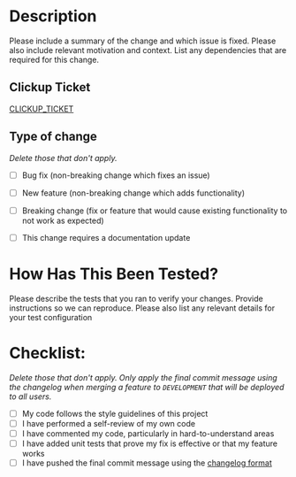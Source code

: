 # Description

Please include a summary of the change and which issue is fixed. Please also include relevant motivation and context. List any dependencies that are required for this change.


## Clickup Ticket

[CLICKUP_TICKET](https://app.clickup.com/t/CLICKUP_TICKET)


## Type of change

_Delete those that don't apply._

- [ ] Bug fix (non-breaking change which fixes an issue)
- [ ] New feature (non-breaking change which adds functionality)
- [ ] Breaking change (fix or feature that would cause existing functionality to not work as expected)
- [ ] This change requires a documentation update


# How Has This Been Tested?

Please describe the tests that you ran to verify your changes. Provide instructions so we can reproduce. Please also list any relevant details for your test configuration


# Checklist:

_Delete those that don't apply. Only apply the final commit message using the changelog when merging a feature to `DEVELOPMENT` that will be deployed to all users._

- [ ] My code follows the style guidelines of this project
- [ ] I have performed a self-review of my own code
- [ ] I have commented my code, particularly in hard-to-understand areas
- [ ] I have added unit tests that prove my fix is effective or that my feature works
- [ ] I have pushed the final commit message using the [changelog format](https://github.com/Blackfynn/blackfynn-app/wiki/CHANGELOG)
